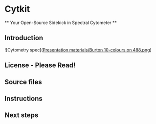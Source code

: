 # Cytkit
** Your Open-Source Sidekick in Spectral Cytometer **

## Introduction

![Cytometry spec]([Presentation materials/Burton 10-colours on 488.png](https://github.com/salmansamson/cytkit/blob/086d786fce3bb3b374bb21ae83ab7eafec7f545e/Presentation%20materials/Burton%2010-colours%20on%20488.png))

## License - Please Read!

## Source files

## Instructions

## Next steps
